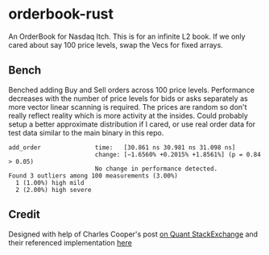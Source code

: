 # orderbook-rust

An OrderBook for Nasdaq Itch. This is for an infinite L2 book. If we only cared about say 100 price levels, swap the Vecs for fixed arrays.

## Bench

Benched adding Buy and Sell orders across 100 price levels. Performance decreases with the number of price levels for bids or asks separately as more vector linear scanning is required. The prices are random so don't really reflect reality which is more activity at the insides. Could probably setup a better approximate distribution if I cared, or use real order data for test data similar to the main binary in this repo.

```
add_order               time:   [30.861 ns 30.981 ns 31.098 ns]
                        change: [−1.6560% +0.2015% +1.8561%] (p = 0.84 > 0.05)
                        No change in performance detected.
Found 3 outliers among 100 measurements (3.00%)
  1 (1.00%) high mild
  2 (2.00%) high severe
```

## Credit

Designed with help of Charles Cooper's post [on Quant StackExchange](https://quant.stackexchange.com/a/32482) and their referenced implementation [here](https://github.com/charles-cooper/itch-order-book)

